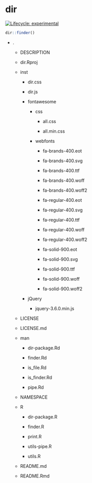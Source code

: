 
<!-- README.md is generated from README.Rmd. Please edit that file -->

# dir

<!-- badges: start -->

[![Lifecycle:
experimental](https://img.shields.io/badge/lifecycle-experimental-orange.svg)](https://lifecycle.r-lib.org/articles/stages.html#experimental)
<!-- badges: end -->

``` r
dir::finder()
```

<div class="directory">

<ul class="directory-list">

<li>

<i class="fas fa-folder-open"></i> .

<ul>

<li>

<i class="fas fa-file-alt"></i> DESCRIPTION

</li>

<li>

<i class="fas fa-file-alt"></i> dir.Rproj

</li>

<li>

<i class="fas fa-folder-open"></i> inst

<ul>

<li>

<i class="fas fa-file-alt"></i> dir.css

</li>

<li>

<i class="fab fa-js"></i> dir.js

</li>

<li>

<i class="fas fa-folder-open"></i> fontawesome

<ul>

<li>

<i class="fas fa-folder-open"></i> css

<ul>

<li>

<i class="fas fa-file-alt"></i> all.css

</li>

<li>

<i class="fas fa-file-alt"></i> all.min.css

</li>

</ul>

</li>

<li>

<i class="fas fa-folder-open"></i> webfonts

<ul>

<li>

<i class="fas fa-file-alt"></i> fa-brands-400.eot

</li>

<li>

<i class="fas fa-file-alt"></i> fa-brands-400.svg

</li>

<li>

<i class="fas fa-file-alt"></i> fa-brands-400.ttf

</li>

<li>

<i class="fas fa-file-alt"></i> fa-brands-400.woff

</li>

<li>

<i class="fas fa-file-alt"></i> fa-brands-400.woff2

</li>

<li>

<i class="fas fa-file-alt"></i> fa-regular-400.eot

</li>

<li>

<i class="fas fa-file-alt"></i> fa-regular-400.svg

</li>

<li>

<i class="fas fa-file-alt"></i> fa-regular-400.ttf

</li>

<li>

<i class="fas fa-file-alt"></i> fa-regular-400.woff

</li>

<li>

<i class="fas fa-file-alt"></i> fa-regular-400.woff2

</li>

<li>

<i class="fas fa-file-alt"></i> fa-solid-900.eot

</li>

<li>

<i class="fas fa-file-alt"></i> fa-solid-900.svg

</li>

<li>

<i class="fas fa-file-alt"></i> fa-solid-900.ttf

</li>

<li>

<i class="fas fa-file-alt"></i> fa-solid-900.woff

</li>

<li>

<i class="fas fa-file-alt"></i> fa-solid-900.woff2

</li>

</ul>

</li>

</ul>

</li>

<li>

<i class="fas fa-folder-open"></i> jQuery

<ul>

<li>

<i class="fab fa-js"></i> jquery-3.6.0.min.js

</li>

</ul>

</li>

</ul>

</li>

<li>

<i class="fas fa-file-alt"></i> LICENSE

</li>

<li>

<i class="fas fa-file-alt"></i> LICENSE.md

</li>

<li>

<i class="fas fa-folder-open"></i> man

<ul>

<li>

<i class="fas fa-file-alt"></i> dir-package.Rd

</li>

<li>

<i class="fas fa-file-alt"></i> finder.Rd

</li>

<li>

<i class="fas fa-file-alt"></i> is\_file.Rd

</li>

<li>

<i class="fas fa-file-alt"></i> is\_finder.Rd

</li>

<li>

<i class="fas fa-file-alt"></i> pipe.Rd

</li>

</ul>

</li>

<li>

<i class="fas fa-file-alt"></i> NAMESPACE

</li>

<li>

<i class="fas fa-folder-open"></i> R

<ul>

<li>

<i class="fab fa-r-project"></i> dir-package.R

</li>

<li>

<i class="fab fa-r-project"></i> finder.R

</li>

<li>

<i class="fab fa-r-project"></i> print.R

</li>

<li>

<i class="fab fa-r-project"></i> utils-pipe.R

</li>

<li>

<i class="fab fa-r-project"></i> utils.R

</li>

</ul>

</li>

<li>

<i class="fas fa-file-alt"></i> README.md

</li>

<li>

<i class="fas fa-file-code"></i> README.Rmd

</li>

</ul>

</li>

</ul>

<script>// from https://codepen.io/asraven/pen/qbrgje
// get all folders in our .directory-list
var allFolders = $(".directory-list li > ul");
allFolders.each(function() {

      // add the folder class to the parent <li>
      var folderAndName = $(this).parent();
      folderAndName.addClass("folder");

      // backup this inner <ul>
      var backupOfThisFolder = $(this);
      // then delete it
      $(this).remove();
      // add an <a> tag to whats left ie. the folder name
      folderAndName.wrapInner("<a href='#' />");
      // then put the inner <ul> back
      folderAndName.append(backupOfThisFolder);

      // now add a slideToggle to the <a> we just added
      folderAndName.find("a").click(function(e) {
        $(this).siblings("ul").slideToggle("slow");
        e.preventDefault();
      });

});</script>

</div>

